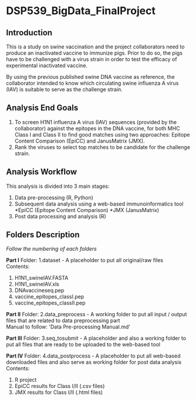 # DSP539_BigData_FinalProject

## Introduction
This is a study on swine vaccination and the project collaborators need to produce an inactivated vaccine to immunize pigs. Prior to do so, the pigs have to be challenged with a virus strain in order to test the efficacy of experimental inactivated vaccine. 

By using the previous published swine DNA vaccine as reference, the collaborator intended to know which circulating swine influenza A virus (IAV) is suitable to serve as the challenge strain.

## Analysis End Goals
1. To screen H1N1 influenza A virus (IAV) sequences (provided by the collaborator) against the epitopes in the DNA vaccine, for both MHC Class I and Class II to find good matches using two approaches: Epitope Content Comparison (EpiCC) and JanusMatrix (JMX).
2. Rank the viruses to select top matches to be candidate for the challenge strain.

## Analysis Workflow 
This analysis is divided into 3 main stages:
1. Data pre-processing (R, Python)
2. Subsequent data analysis using a web-based immunoinformatics tool
   *EpiCC (Epitope Content Comparison)
   *JMX (JanusMatrix) 
3. Post data processing and analysis (R)

## Folders Description
*Follow the numbering of each folders*

**Part I** 
Folder: 1.dataset - A placeholder to put all original/raw files<br/>
Contents:<br/>
1. H1N1_swineIAV.FASTA
2. H1N1_swineIAV.xls
3. DNAvaccineseq.pep
4. vaccine_epitopes_classI.pep
5. vaccine_epitopes_classII.pep

**Part II**
Folder: 2.data_preprocess - A working folder to put all input / output files that are related to data preprocessing part<br/>
Manual to follow: 'Data Pre-processing Manual.md' 

**Part III**
Folder: 3.seq_tosubmit - A placeholder and also a working folder to put all files that are ready to be uploaded to the web-based tool

**Part IV**
Folder: 4.data_postprocess - A placeholder to put all web-based downloaded files and also serve as working folder for post data analysis<br/>
Contents:<br/>
1. R project
2. EpiCC results for Class I/II (.csv files)
3. JMX results for Class I/II (.html files)
